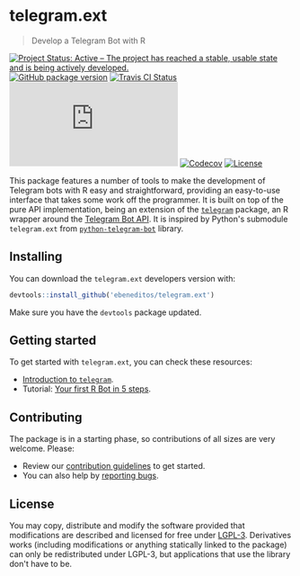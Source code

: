 # telegram.ext

> Develop a Telegram Bot with R

[![Project Status: Active – The project has reached a stable, usable state and is being actively developed.](http://www.repostatus.org/badges/latest/active.svg)](http://www.repostatus.org/#active)
[![GitHub package version](https://img.shields.io/badge/dynamic/json.svg?label=dev&colorB=FFA500&prefix=&suffix=&query=$.version&uri=https://raw.githubusercontent.com/ebeneditos/telegram.ext/master/docs/DESCRIPTION.json)](https://rdrr.io/github/ebeneditos/telegram.ext)
[![Travis CI Status](https://travis-ci.org/ebeneditos/telegram.ext.svg?branch=master)](https://travis-ci.org/ebeneditos/telegram.ext)
[![AppVeyor Build Status](https://ci.appveyor.com/api/projects/status/github/ebeneditos/telegram.ext?svg=true)](https://ci.appveyor.com/project/ebeneditos/telegram-ext)
[![Codecov](https://img.shields.io/codecov/c/github/ebeneditos/telegram.ext.svg)](https://codecov.io/gh/ebeneditos/telegram.ext)
[![License](https://img.shields.io/badge/license-LGLP--3-blue.svg)](https://www.gnu.org/licenses/lgpl-3.0.html)


This package features a number of tools to make the development of Telegram bots with R easy and straightforward, providing an easy-to-use interface that takes some work off the programmer. It is built on top of the pure API implementation, being an extension of the
[`telegram`](https://github.com/lbraglia/telegram) package, an R wrapper around the
[Telegram Bot API](http://core.telegram.org/bots/api).
It is inspired by Python's submodule `telegram.ext` from
[`python-telegram-bot`](https://github.com/python-telegram-bot/python-telegram-bot) library.

## Installing

You can download the `telegram.ext` developers version with:

```r
devtools::install_github('ebeneditos/telegram.ext')
```

Make sure you have the `devtools` package updated.

## Getting started

To get started with `telegram.ext`, you can check these resources:

- [Introduction to `telegram`](https://github.com/lbraglia/telegram#telegram).
- Tutorial: [Your first R Bot in 5 steps](https://github.com/ebeneditos/telegram.ext/wiki/Tutorial-–-Your-first-R-Bot-in-5-steps).

## Contributing

The package is in a starting phase, so contributions of all sizes are very welcome. Please:
- Review our [contribution guidelines](https://github.com/ebeneditos/telegram.ext/blob/master/.github/CONTRIBUTING.md) to get started.
- You can also help by [reporting bugs](https://github.com/ebeneditos/telegram.ext/issues/new).

## License

You may copy, distribute and modify the software provided that modifications are described and licensed for free under [LGPL-3](https://www.gnu.org/licenses/lgpl-3.0.html). Derivatives works (including modifications or anything statically linked to the package) can only be redistributed under LGPL-3, but applications that use the library don't have to be.
